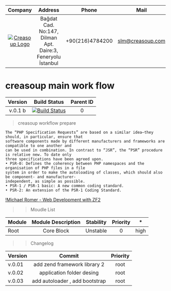 Company | Address | Phone | Mail |
:------:| :------: | :-----: | :-----: |
[![Creasoup Logo](http://www.creasoup.com/wp-content/uploads/2012/10/logo.png)](http://creasoup.com/) | Bağdat Cad. No:147, Dilman Apt. Daire:3, Feneryolu İstanbul | +90(216)4784200 | [slm@creasoup.com](mailto:slm@creasoup.com) |

# creasoup  main work flow 


Version| Build Status| Parent ID |
:------:|:-----:| :------:|
v.0.1 b |[![Build Status](https://travis-ci.org/kardesyazilim/proper.svg?branch=master)](https://travis-ci.org/kardesyazilim/proper)| 0 |


> creasoup workflow prepare

``` 
The “PHP Specification Requests” are based on a similar idea—they should, in particular, ensure that
software components made by different manufacturers and frameworks are compatible to one another and
can be used in combination. In contrast to “JSR”, the “PSR” procedure is relative new. To date only
three specifications have been agreed upon.
• PSR-0: Defines the coherency between PHP namespaces and the organisation of PHP files in a file 
system in order to make the autoloading of classes, which should also be component- and manufacturer-
independent, as simple as possible.
• PSR-1 / PSR-1 basic: A new common coding standard.
• PSR-2: An extension of the PSR-1 Coding Standard.
```
[!Michael Romer - Web Development with ZF2](https://leanpub.com/zendframework2-en)




>> Moudle List

Module | Module Description | Stability | Priority | * |
:------ | :-------: |  :------: | :-------: |:-----:|
Root | Core Block | Unstable | 0 | high |

>> Changelog

Version  | Commit | Priority |
:-------- | :--------: | :--------: | 
v.0.01 | add zend framework library 2 | root | 
v.0.02 | application folder desing | root |
v.0.03 | add autoloader , add bootstrap | root |
